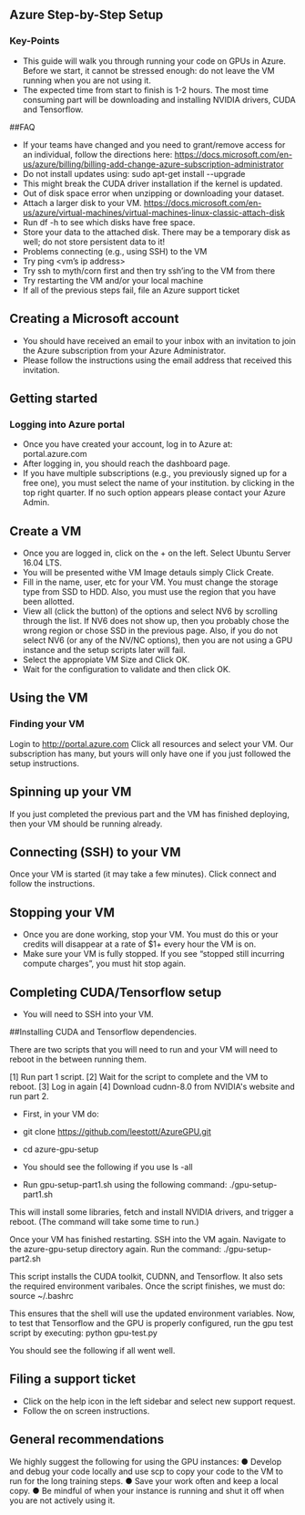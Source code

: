 ## Azure Step-by-Step Setup
### Key-Points

- This guide will walk you through running your code on GPUs in Azure.
Before we start, it cannot be stressed enough: do not leave the VM running when you are not using it.
- The expected time from start to finish is 1-2 hours. The most time consuming part will be downloading and installing NVIDIA drivers, CUDA and Tensorflow.

##FAQ
- If your teams have changed and you need to grant/remove access for an individual, follow the directions here: https://docs.microsoft.com/en-us/azure/billing/billing-add-change-azure-subscription-administrator
- Do not install updates using: sudo apt-get install --upgrade
- This might break the CUDA driver installation if the kernel is updated.
- Out of disk space error when unzipping or downloading your dataset. 
- Attach a larger disk to your VM. https://docs.microsoft.com/en-us/azure/virtual-machines/virtual-machines-linux-classic-attach-disk
- Run df -h to see which disks have free space. 
- Store your data to the attached disk. There may be a temporary disk as well; do not store persistent data to it!
- Problems connecting (e.g., using SSH) to the VM
- Try ping <vm’s ip address>
- Try ssh to myth/corn first and then try ssh’ing to the VM from there
- Try restarting the VM and/or your local machine
- If all of the previous steps fail, file an Azure support ticket

## Creating a Microsoft account
- You should have received an email to your inbox with an invitation to join the Azure subscription from your Azure Administrator. 
- Please follow the instructions using the email address that received this invitation.
 
## Getting started
### Logging into Azure portal
- Once you have created your account, log in to Azure at: portal.azure.com
- After logging in, you should reach the dashboard page.
- If you have multiple subscriptions (e.g., you previously signed up for a free one), you must select the name of your institution. by clicking in the top right quarter. If no such option appears please contact your Azure Admin. 
 

## Create a VM
- Once you are logged in, click on the + on the left. Select Ubuntu Server 16.04 LTS.
- You will be presented withe VM Image detauls simply Click Create.
- Fill in the name, user, etc for your VM. You must change the storage type from SSD to HDD. Also, you must use the region that you have been allotted. 
- View all (click the button) of the options and select NV6 by scrolling through the list. If NV6 does not show up, then you probably chose the wrong region or chose SSD in the previous page. Also, if you do not select NV6 (or any of the NV/NC options), then you are not using a GPU instance and the setup scripts later will fail.
- Select the appropiate VM Size and Click OK.
- Wait for the configuration to validate and then click OK.
 

## Using the VM
### Finding your VM
Login to http://portal.azure.com Click all resources and select your VM. Our subscription has many, but yours will only have one if you just followed the setup instructions.
 
 
## Spinning up your VM
If you just completed the previous part and the VM has finished deploying, then your VM should be running already. 
 

## Connecting (SSH) to your VM
Once your VM is started (it may take a few minutes). Click connect and follow the instructions.
 
## Stopping your VM
- Once you are done working, stop your VM. You must do this or your credits will disappear at a rate of $1+ every hour the VM is on.
- Make sure your VM is fully stopped. If you see “stopped still incurring compute charges”, you must hit stop again.
 
## Completing CUDA/Tensorflow setup
- You will need to SSH into your VM. 

##Installing CUDA and Tensorflow dependencies. 

There are two scripts that you will need to run and your VM will need to reboot in the between running them.

[1] Run part 1 script.
[2] Wait for the script to complete and the VM to reboot.
[3] Log in again
[4] Download cudnn-8.0 from NVIDIA's website and run part 2.

- First, in your VM do:
- git clone https://github.com/leestott/AzureGPU.git
- cd azure-gpu-setup

- You should see the following if you use ls -all
 
- Run gpu-setup-part1.sh using the following command:
	./gpu-setup-part1.sh

This will install some libraries, fetch and install NVIDIA drivers, and trigger a reboot. (The command will take some time to run.)

Once your VM has finished restarting. SSH into the VM again. Navigate to the azure-gpu-setup directory again. Run the command:
	./gpu-setup-part2.sh

This script installs the CUDA toolkit, CUDNN, and Tensorflow. It also sets the required environment varibales. Once the script finishes, we must do:
	source ~/.bashrc

This ensures that the shell will use the updated environment variables. Now, to test that Tensorflow and the GPU is properly configured, run the gpu test script by executing:
	python gpu-test.py

You should see the following if all went well.
 

## Filing a support ticket
- Click on the help icon in the left sidebar and select new support request.
- Follow the on screen instructions.
 

## General recommendations
We highly suggest the following for using the GPU instances:
●	Develop and debug your code locally and use scp to copy your code to the VM to run for the long training steps.
●	Save your work often and keep a local copy.
●	Be mindful of when your instance is running and shut it off when you are not actively using it.


